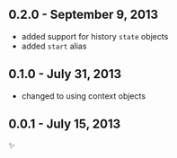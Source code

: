 0.2.0 - September 9, 2013
-------------------------
* added support for history `state` objects
* added `start` alias

0.1.0 - July 31, 2013
---------------------
* changed to using context objects

0.0.1 - July 15, 2013
---------------------
:sparkles:
